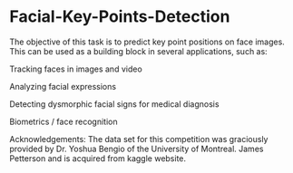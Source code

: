 # Facial-Key-Points-Detection
The objective of this task is to predict key point positions on face images. This can be used as a building block in several applications, such as:

Tracking faces in images and video

Analyzing facial expressions

Detecting dysmorphic facial signs for medical diagnosis

Biometrics / face recognition

Acknowledgements: The data set for this competition was graciously provided by Dr. Yoshua Bengio of the University of Montreal. James Petterson and is acquired from kaggle website.
